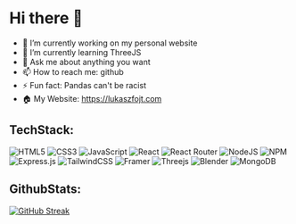 # Hi there 👋

- 🔭 I’m currently working on my personal website
- 🌱 I’m currently learning ThreeJS
- 💬 Ask me about anything you want
- 📫 How to reach me: github
- ⚡ Fun fact: Pandas can't be racist
- 🏠 My Website: https://lukaszfojt.com

## TechStack:
![HTML5](https://img.shields.io/badge/html5-%23E34F26.svg?style=for-the-badge&logo=html5&logoColor=white)
![CSS3](https://img.shields.io/badge/css3-%231572B6.svg?style=for-the-badge&logo=css3&logoColor=white)
![JavaScript](https://img.shields.io/badge/javascript-%23323330.svg?style=for-the-badge&logo=javascript&logoColor=%23F7DF1E)
![React](https://img.shields.io/badge/react-%2320232a.svg?style=for-the-badge&logo=react&logoColor=%2361DAFB)
![React Router](https://img.shields.io/badge/React_Router-CA4245?style=for-the-badge&logo=react-router&logoColor=white)
![NodeJS](https://img.shields.io/badge/node.js-6DA55F?style=for-the-badge&logo=node.js&logoColor=white)
![NPM](https://img.shields.io/badge/NPM-%23CB3837.svg?style=for-the-badge&logo=npm&logoColor=white)
![Express.js](https://img.shields.io/badge/express.js-%23404d59.svg?style=for-the-badge&logo=express&logoColor=%2361DAFB)
![TailwindCSS](https://img.shields.io/badge/tailwindcss-%2338B2AC.svg?style=for-the-badge&logo=tailwind-css&logoColor=white)
![Framer](https://img.shields.io/badge/Framer-black?style=for-the-badge&logo=framer&logoColor=blue)
![Threejs](https://img.shields.io/badge/threejs-black?style=for-the-badge&logo=three.js&logoColor=white)
![Blender](https://img.shields.io/badge/blender-%23F5792A.svg?style=for-the-badge&logo=blender&logoColor=white)
![MongoDB](https://img.shields.io/badge/MongoDB-%234ea94b.svg?style=for-the-badge&logo=mongodb&logoColor=white)

## GithubStats:
[![GitHub Streak](https://github-readme-streak-stats.herokuapp.com?user=LukaszFojt&theme=highcontrast&date_format=j%2Fn%5B%2FY%5D&background=45%2CEB5454%2C21552A&border=172C30&fire=89BAEB)](https://git.io/streak-stats)
